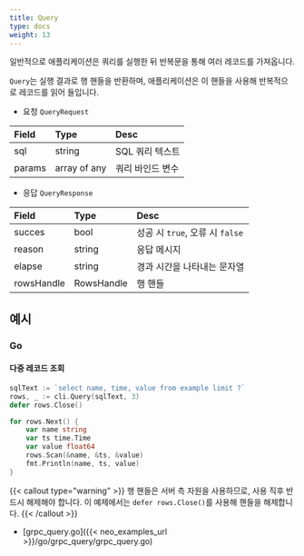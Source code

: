 ```yaml
---
title: Query
type: docs
weight: 13
---
```


일반적으로 애플리케이션은 쿼리를 실행한 뒤 반복문을 통해 여러 레코드를 가져옵니다.

`Query`는 실행 결과로 행 핸들을 반환하며, 애플리케이션은 이 핸들을 사용해 반복적으로 레코드를 읽어 들입니다.

- 요청 `QueryRequest`

| Field  | Type         | Desc                   |
|:-------|:-------------|:-----------------------|
| sql    | string       | SQL 쿼리 텍스트            |
| params | array of any | 쿼리 바인드 변수            |


- 응답 `QueryResponse`

| Field      | Type         | Desc                                   |
|:-----------|:-------------|:----------------------------------------|
| succes     | bool         | 성공 시 `true`, 오류 시 `false`              |
| reason     | string       | 응답 메시지                                 |
| elapse     | string       | 경과 시간을 나타내는 문자열                   |
| rowsHandle | RowsHandle   | 행 핸들                                    |

## 예시

### Go

#### 다중 레코드 조회

```go
sqlText := `select name, time, value from example limit ?`
rows, _ := cli.Query(sqlText, 3)
defer rows.Close()

for rows.Next() {
    var name string
    var ts time.Time
    var value float64
    rows.Scan(&name, &ts, &value)
    fmt.Println(name, ts, value)
}
```

{{< callout type="warning" >}}
행 핸들은 서버 측 자원을 사용하므로, 사용 직후 반드시 해제해야 합니다. 이 예제에서는 `defer rows.Close()`를 사용해 핸들을 해제합니다.
{{< /callout >}}

- [grpc_query.go]({{< neo_examples_url >}}/go/grpc_query/grpc_query.go)
